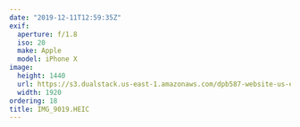 ```yaml
---
date: "2019-12-11T12:59:35Z"
exif:
  aperture: f/1.8
  iso: 20
  make: Apple
  model: iPhone X
image:
  height: 1440
  url: https://s3.dualstack.us-east-1.amazonaws.com/dpb587-website-us-east-1/asset/gallery/2019-south-america/382d98e0-6a69-f7df-db44-d560a9679123~1920.jpg
  width: 1920
ordering: 18
title: IMG_9019.HEIC
---
```


